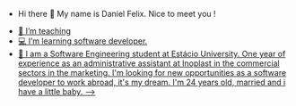 - Hi there 🖖 My name is Daniel Felix. Nice to meet you !

<div>
  <a href=https://github-readme-stats.vercel.app/apidevDanielFelix=anuraghazra)](https://github.com/anuraghazra/github-readme-stats)
</div>
  
- 💼 I’m teaching 
- 💻 I’m learning software developer.
- 💬 I am a Software Engineering student at Estácio University.
      One year of experience as an administrative assistant at Inoplast in the commercial sectors in the marketing.
      I'm looking for new opportunities as a software developer to work abroad, it's my dream.
      I'm 24 years old, married and i have a little baby.
-->
